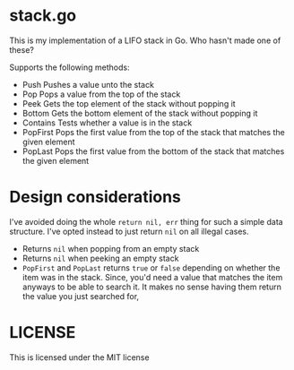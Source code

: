 # stack.go

This is my implementation of a LIFO stack in Go. Who hasn't made one of these? 

Supports the following methods:

* Push
    Pushes a value unto the stack
* Pop
    Pops a value from the top of the stack
* Peek
    Gets the top element of the stack without popping it
* Bottom
    Gets the bottom element of the stack without popping it
* Contains
    Tests whether a value is in the stack
* PopFirst
    Pops the first value from the top of the stack that matches the given element
* PopLast
    Pops the first value from the bottom of the stack that matches the given element

# Design considerations

I've avoided doing the whole `return nil, err` thing for such a simple data structure. I've opted instead to just return `nil` on all illegal cases.

* Returns `nil` when popping from an empty stack
* Returns `nil` when peeking an empty stack
* `PopFirst` and `PopLast` returns `true` or `false` depending on whether the item was in the stack. 
    Since, you'd need a value that matches the item anyways to be able to search it. It makes no sense having them return the value you just searched for,

# LICENSE

This is licensed under the MIT license